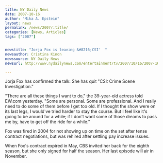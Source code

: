 ```yaml
---
title: NY Daily News 
date: 2007-10-16
author: "Mika A. Epstein"
layout: news
permalink: /news/2007/:title/
categories: [News, Articles]
tags: ["2007"]


newstitle: "Jorja Fox is leaving &#8216;CSI'  "
newsauthor: Cristina Kinon  
newssource: NY Daily News  
newsurl: http://www.nydailynews.com/entertainment/tv/2007/10/16/2007-10-16\_jorja\_fox\_is\_leaving_csi-1.html 

---
```

Jorja Fox has confirmed the talk: She has quit "CSI: Crime Scene Investigation."

"There are all these things I want to do," the 39-year-old actress told EW.com yesterday. "Some are personal. Some are professional. And I really need to do some of them before I get too old. If I thought the show were on its last legs, I would've tried harder to stay the course. But I feel like it's going to be around for a while; if I don't want some of those dreams to pass me by, have to get off the ride for a while."

Fox was fired in 2004 for not showing up on time on the set after tense contract negotiations, but was rehired after settling pay increase issues.

When Fox's contract expired in May, CBS invited her back for the eighth season, but she only signed for half the season. Her last episode will air in November.

